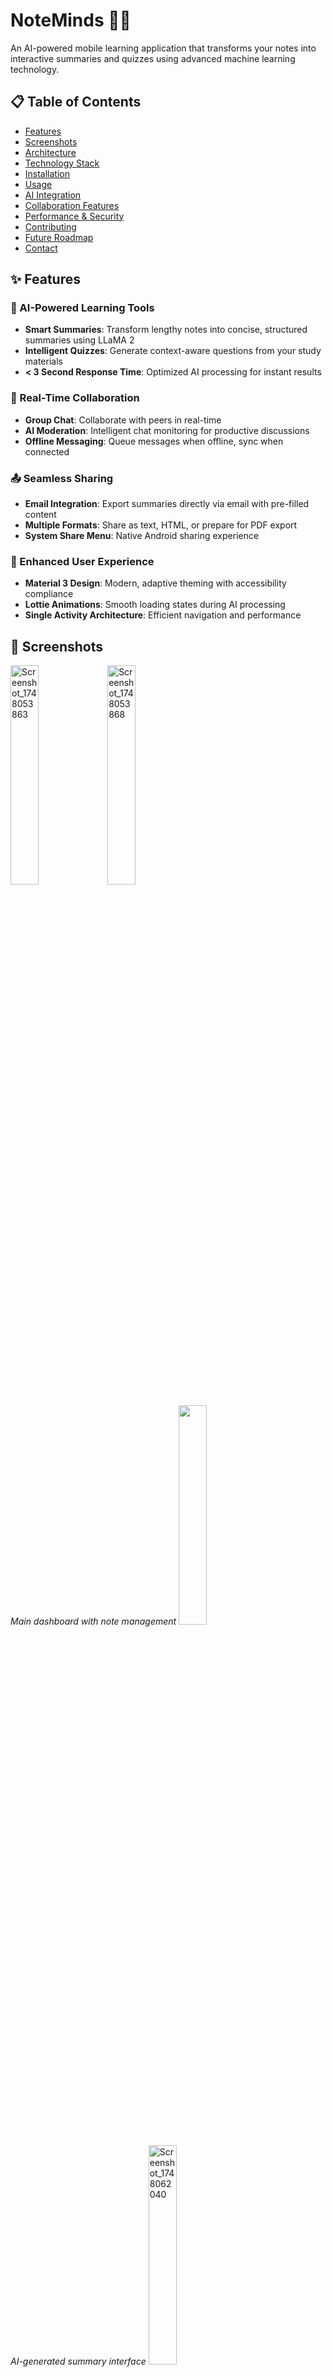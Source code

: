 # NoteMinds 🧠📱

An AI-powered mobile learning application that transforms your notes into interactive summaries and quizzes using advanced machine learning technology.

## 📋 Table of Contents
- [Features](#features)
- [Screenshots](#screenshots)
- [Architecture](#architecture)
- [Technology Stack](#technology-stack)
- [Installation](#installation)
- [Usage](#usage)
- [AI Integration](#ai-integration)
- [Collaboration Features](#collaboration-features)
- [Performance & Security](#performance--security)
- [Contributing](#contributing)
- [Future Roadmap](#future-roadmap)
- [Contact](#contact)

## ✨ Features

### 🤖 AI-Powered Learning Tools
- **Smart Summaries**: Transform lengthy notes into concise, structured summaries using LLaMA 2
- **Intelligent Quizzes**: Generate context-aware questions from your study materials
- **< 3 Second Response Time**: Optimized AI processing for instant results

### 👥 Real-Time Collaboration
- **Group Chat**: Collaborate with peers in real-time
- **AI Moderation**: Intelligent chat monitoring for productive discussions
- **Offline Messaging**: Queue messages when offline, sync when connected

### 📤 Seamless Sharing
- **Email Integration**: Export summaries directly via email with pre-filled content
- **Multiple Formats**: Share as text, HTML, or prepare for PDF export
- **System Share Menu**: Native Android sharing experience

### 🎨 Enhanced User Experience
- **Material 3 Design**: Modern, adaptive theming with accessibility compliance
- **Lottie Animations**: Smooth loading states during AI processing
- **Single Activity Architecture**: Efficient navigation and performance

## 📱 Screenshots

<!-- Add your screenshots here -->
<img width="30%" alt="Screenshot_1748053863" src="https://github.com/user-attachments/assets/401399d1-d608-4748-b71e-1b1127127cc9" />
<img width="30%" alt="Screenshot_1748053868" src="https://github.com/user-attachments/assets/b2a55dd0-fac4-4bc4-9b8a-a3eb57e19573" />

*Main dashboard with note management*
<img  width="30%" src="https://github.com/user-attachments/assets/587a8541-62a4-4501-b148-8d8b568d33a9" />

*AI-generated summary interface*
<img width="30%" alt="Screenshot_1748062040" src="https://github.com/user-attachments/assets/c7901a9c-ebab-4b89-a009-f91af60b85be" />
<img width="30%" alt="Screenshot_1748062048" src="https://github.com/user-attachments/assets/b48f2582-b47e-4c0e-9eba-c4699ee2bcda" />
<img width="30%" alt="Screenshot_1748062096" src="https://github.com/user-attachments/assets/61c061bb-1e4f-486a-aec1-2a1b458eedab" />
<img width="30%" alt="Screenshot_1748062202" src="https://github.com/user-attachments/assets/c6c6a3f8-d12d-40e1-9c11-b96529ddb6ec" />
<img width="30%" alt="Screenshot_1748062232" src="https://github.com/user-attachments/assets/a5c3244d-61d6-4928-8899-dbfa5d074898" />


*Real-time chat collaboration*
<img width="30%" alt="Screenshot_1748062051" src="https://github.com/user-attachments/assets/8595ff52-4be7-49de-afdc-37b487d2d22f" />
<img width="30%" alt="Screenshot_1748062063" src="https://github.com/user-attachments/assets/4fd2407a-5f0f-4a33-a43d-e3f481aaa392" />
<img width="30%" alt="Screenshot_1748062067" src="https://github.com/user-attachments/assets/9f7fecd7-da88-4443-ba47-652dfdd698e9" />
<img width="30%" alt="Screenshot_1748062417" src="https://github.com/user-attachments/assets/bc9fe36f-5d99-49da-b0c9-3894fa47a7e3" />
<img width="30%" alt="Screenshot_1748062434" src="https://github.com/user-attachments/assets/c924def2-9050-42c7-a15f-663d03acdc2f" />


*Quiz generation from notes*
<img width="30%" alt="Screenshot_1748062240" src="https://github.com/user-attachments/assets/6afc8765-6025-4278-9609-2846893992ff" />
<img width="30%" alt="Screenshot_1748062344" src="https://github.com/user-attachments/assets/c3ed587b-9c71-43ea-8560-a25ab1a6cd96" />


## 🏗️ Architecture

NoteMinds follows the **MVVM (Model-View-ViewModel)** architectural pattern with clean code principles:

<img width="733" height="550" alt="image" src="https://github.com/user-attachments/assets/b116d7af-2155-4ab9-ae29-1974ddcbda9b" />

**AI Microservices Backend:**
<img width="940" height="378" alt="image" src="https://github.com/user-attachments/assets/4a31fbd7-b2a8-4abe-b52a-ce6a578787df" />


### System Architecture Diagram
<img width="940" height="509" alt="image" src="https://github.com/user-attachments/assets/4f453f4c-2116-47db-a582-e998248aabaa" />


## 🛠️ Technology Stack

### Frontend (Android)
- **Language**: Kotlin
- **UI Framework**: Jetpack Compose / XML
- **Architecture**: MVVM + Single Activity
- **Reactive Programming**: LiveData/Flow + Coroutines
- **Animations**: Lottie

### Backend & AI
- **AI Framework**: LLaMA 2 (Large Language Model)
- **API Server**: Flask (Python)
- **Response Time**: < 3 seconds optimized processing

### Database Strategy
- **Firebase Realtime Database**: Real-time chat synchronization
- **MongoDB Atlas**: AI-generated content and user analytics
- **Room Database**: Local caching for offline access

### Networking & Security
- **HTTP Client**: Retrofit + OkHttp
- **Authentication**: JWT (JSON Web Tokens)
- **API Architecture**: RESTful microservices

## 📦 Installation

### Prerequisites
- Android Studio Arctic Fox or later
- Android SDK 24+
- Kotlin 1.8+
- Internet connection for AI features

### Setup Steps

1. **Clone the repository**
```bash
git clone https://github.com/AMG786/NoteMinds---Mobile-App.git
cd NoteMinds---Mobile-App
```

2. **Configure Firebase**
   - Add your `google-services.json` file to the `app/` directory
   - Configure Firebase Realtime Database rules

3. **Set up MongoDB Atlas**
   - Configure connection string in `app/src/main/java/config/DatabaseConfig.kt`

4. **Build and run**
```bash
./gradlew build
./gradlew installDebug
```

## 🚀 Usage

### Getting Started
1. **Create Account**: Sign up with email or social login
2. **Add Notes**: Import or create study materials
3. **Generate AI Content**: Tap "Summarize" or "Create Quiz"
4. **Collaborate**: Join group chats or create study groups
5. **Share**: Export summaries via email or other apps

### AI Features Usage
- **Smart Summaries**: Select text → "Generate Summary" → Review & edit
- **Quiz Creation**: Choose notes → "Create Quiz" → Customize difficulty
- **Chat Integration**: Ask AI questions in group discussions

## 🤖 AI Integration

### LLaMA 2 Processing Pipeline
```
User Notes → Text Processing → LLaMA 2 Model → Structured Output → Mobile App
     ↓              ↓              ↓              ↓              ↓
  Raw Text    → Preprocessing → AI Analysis → JSON Response → UI Update
```

### API Endpoints
- `POST /api/summarize` - Generate note summaries
- `POST /api/quiz` - Create interactive quizzes
- `GET /api/chat` - AI chat responses

## 👥 Collaboration Features

- **Real-time Messaging**: Instant sync across devices
- **Group Management**: Create, join, and moderate study groups
- **AI Moderation**: Automatic content filtering and suggestions
- **Offline Support**: Message queuing with sync on reconnection

## 🔒 Performance & Security

### Performance Optimizations
- **Coroutines**: Non-blocking async operations
- **Flow**: Reactive data streams for UI updates
- **Caching**: Local storage with Room database
- **Lazy Loading**: Efficient memory management

### Security Measures
- **JWT Authentication**: Secure API access
- **Encrypted Storage**: Sensitive data protection
- **Network Security**: HTTPS/TLS encryption
- **Input Validation**: Sanitized user inputs

## 🤝 Contributing

We welcome contributions! Please follow these steps:

1. Fork the repository
2. Create a feature branch (`git checkout -b feature/AmazingFeature`)
3. Commit your changes (`git commit -m 'Add some AmazingFeature'`)
4. Push to the branch (`git push origin feature/AmazingFeature`)
5. Open a Pull Request

### Development Guidelines
- Follow Kotlin coding conventions
- Write unit tests for new features
- Update documentation as needed
- Ensure Material Design compliance

## 🛣️ Future Roadmap

### Upcoming Features
- **📎 Enhanced Sharing**: PDF attachments and LMS integration (Moodle)
- **📊 Analytics Dashboard**: Track summary sharing and usage patterns
- **🎯 Improved AI**: Enhanced accuracy and personalization
- **🌐 Web Platform**: Cross-platform accessibility
- **📚 Study Planner**: Intelligent scheduling and reminders

### Version 2.0 Goals
- [ ] Offline AI processing
- [ ] Voice note integration
- [ ] Collaborative editing
- [ ] Advanced analytics
- [ ] Multi-language support

## 📞 Contact

**Developer**: Abdul Mueez  
**Student ID**: s223522835  
**Institution**: Deakin University  
**Unit**: SIT708 Mobile Application Development  

### Links
- 📱 **GitHub Repository**: [NoteMinds Mobile App](https://github.com/AMG786/NoteMinds---Mobile-App/tree/master)
- 🎥 **Demo Video**: [Presentation Link](https://deakin.au.panopto.com/Panopto/Pages/Viewer.aspx?id=30477b95-f7e6-44f3-97e4-b2e7004c934f)
- 📁 **Additional Resources**: [Backend Code & Slides](https://drive.google.com/drive/folders/1Ka1YcfKDpSXUo44Ueh0aydZXudXblDFZ?usp=sharing)

---

## 📄 License

This project is licensed under the MIT License - see the [LICENSE](LICENSE) file for details.

## 🙏 Acknowledgments

- Deakin University SIT708 Course Team
- Tutor: Shiva Pokhrel
- LLaMA 2 AI Model by Meta
- Firebase & MongoDB for backend services
- Material Design team at Google

---

**⭐ If you find this project helpful, please give it a star!**

*Built with ❤️ using Kotlin and AI*
